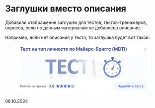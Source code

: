# Заглушки вместо описания

Добавили отображение заглушек для тестов, тестов-тренажеров, опросов, если по данным материалам не добавлено описание.&#x20;

Например, если нет описания у теста, то заглушка будет вот такой:&#x20;

<figure><img src="../../.gitbook/assets/image (977).png" alt=""><figcaption></figcaption></figure>

08.10.2024
